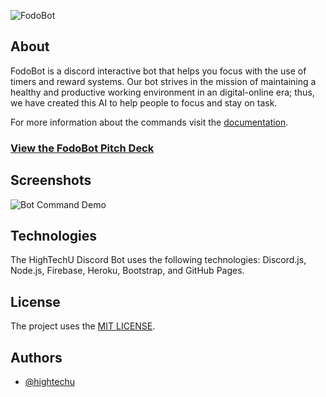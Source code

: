 ![FodoBot](https://user-images.githubusercontent.com/26526271/137035133-e06616e6-6281-4d7b-bcb4-c23256ec2739.png)

## About

FodoBot is a discord interactive bot that helps you focus with the use of timers and reward systems. Our bot strives in the mission of maintaining a healthy and productive working environment in an digital-online era; thus, we have created this AI to help people to focus and stay on task. 

For more information about the commands visit the [documentation](https://hightechu.github.io/accelerator-fodo-bot).

### [View the FodoBot Pitch Deck](https://github.com/hightechu/accelerator-fodo-bot/blob/main/docs/images/FodoBot-Pitch-Deck.pdf)


## Screenshots

![Bot Command Demo](https://user-images.githubusercontent.com/26526271/137035339-b16d3b3f-e7f8-4b4b-970b-6be83a8f1e63.png)

## Technologies

The HighTechU Discord Bot uses the following technologies: Discord.js, Node.js, Firebase, Heroku, Bootstrap, and GitHub Pages.


## License

The project uses the [MIT LICENSE](https://choosealicense.com/licenses/mit/).

## Authors

<!-- You will want modify the authors list below to include all contributing team members. -->

- [@hightechu](https://github.com/hightechu)
